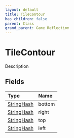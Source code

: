 ```yaml
---
layout: default
title: TileContour
has_children: false
parent: Class
grand_parent: Game Reflection
---
```

# TileContour
Description 

## Fields

| Type | Name |
|:-------------|:--------------|
| [StringHash](/docs/game-reflection/classes/string_hash) | bottom |
| [StringHash](/docs/game-reflection/classes/string_hash) | right |
| [StringHash](/docs/game-reflection/classes/string_hash) | top |
| [StringHash](/docs/game-reflection/classes/string_hash) | left |

